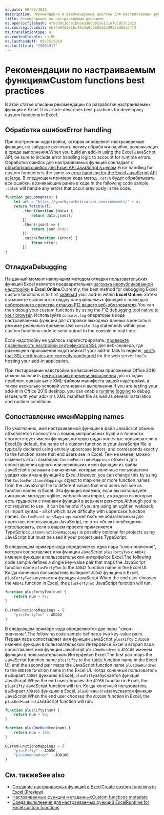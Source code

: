 ```yaml
---
ms.date: 09/20/2018
description: Рекомендации и рекомендуемые шаблоны для настраиваемых функций Excel.
title: Рекомендации по настраиваемым функциям
ms.openlocfilehash: 4fe0ddc36ce1b08ea360bb556121e76cd57c3823
ms.sourcegitcommit: eb74e94d3e1bc1930a9c6582a0a99355d0da34f2
ms.translationtype: HT
ms.contentlocale: ru-RU
ms.lasthandoff: 09/25/2018
ms.locfileid: "25004912"
---
```

# <a name="custom-functions-best-practices"></a><span data-ttu-id="696db-103">Рекомендации по настраиваемым функциям</span><span class="sxs-lookup"><span data-stu-id="696db-103">Custom functions best practices</span></span>

<span data-ttu-id="696db-104">В этой статье описаны рекомендации по разработке настраиваемых функций в Excel.</span><span class="sxs-lookup"><span data-stu-id="696db-104">This article describes best practices for developing custom functions in Excel.</span></span>

## <a name="error-handling"></a><span data-ttu-id="696db-105">Обработка ошибок</span><span class="sxs-lookup"><span data-stu-id="696db-105">Error handling</span></span>

<span data-ttu-id="696db-106">При построении надстройки, которая определяет настраиваемые функции, не забудьте включить логику обработки ошибок, возникающих в среде выполнения.</span><span class="sxs-lookup"><span data-stu-id="696db-106">When you build an add-in using the Excel JavaScript API, be sure to include error handling logic to account for runtime errors.</span></span> <span data-ttu-id="696db-107">Обработка ошибок для настраиваемых функций совпадает с [обработкой ошибок для Excel API JavaScript в целом](excel-add-ins-error-handling.md).</span><span class="sxs-lookup"><span data-stu-id="696db-107">Error handling for custom functions is the same as [error handling for the Excel JavaScript API at large](excel-add-ins-error-handling.md).</span></span> <span data-ttu-id="696db-108">В следующем примере кода метод `.catch` будет обрабатывать все ошибки, возникающие ранее в коде.</span><span class="sxs-lookup"><span data-stu-id="696db-108">In the following code sample, `.catch` will handle any errors that occur previously in the code.</span></span>

```js
function getComment(x) {
    let url = "https://yourhypotheticalapi.com/comments/" + x; 
    return fetch(url)
        .then(function (data) {
            return data.json();
        })
        .then((json) => {
            return json.body;
        })
        .catch(function (error) {
            throw error;
        })
}
```

## <a name="debugging"></a><span data-ttu-id="696db-109">Отладка</span><span class="sxs-lookup"><span data-stu-id="696db-109">Debugging</span></span>
<span data-ttu-id="696db-110">На данный момент наилучшим методом отладки пользовательских функций Excel является предварительная [загрузка неопубликованной надстройки](../testing/sideload-office-add-ins-for-testing.md) в **Excel Online**.</span><span class="sxs-lookup"><span data-stu-id="696db-110">Currently, the best method for debugging Excel custom functions is to first [sideload](../testing/sideload-office-add-ins-for-testing.md) your add-in within **Excel Online**.</span></span> <span data-ttu-id="696db-111">Затем вы можете выполнить отладку настраиваемых функций с помощью [собственного средства отладки F12 вашего веб-обозревателя](../testing/debug-add-ins-in-office-online.md).</span><span class="sxs-lookup"><span data-stu-id="696db-111">You can then debug your custom functions by using the [F12 debugging tool native to your browser](../testing/debug-add-ins-in-office-online.md).</span></span> <span data-ttu-id="696db-112">Используйте `console.log` операторы в коде настраиваемых функций для отправки выходных данных в консоль в режиме реального времени.</span><span class="sxs-lookup"><span data-stu-id="696db-112">Use `console.log` statements within your custom functions code to send output to the console in real time.</span></span>

<span data-ttu-id="696db-113">Если надстройку не удалось зарегистрировать, [проверьте правильность настройки сертификатов SSL](https://github.com/OfficeDev/generator-office/blob/master/src/docs/ssl.md) для веб-сервера, где размещено приложение надстройки.</span><span class="sxs-lookup"><span data-stu-id="696db-113">If your add-in fails to register, [verify that SSL certificates are correctly configured](https://github.com/OfficeDev/generator-office/blob/master/src/docs/ssl.md) for the web server that's hosting your add-in application.</span></span>

<span data-ttu-id="696db-114">При тестировании надстройки в классическом приложении Office 2016 можно включить [регистрацию времени выполнения](../testing/troubleshoot-manifest.md#use-runtime-logging-to-debug-your-add-in) для отладки проблем, связанных с XML-файлом манифеста вашей надстройки, а также несколько условий установки и выполнения.</span><span class="sxs-lookup"><span data-stu-id="696db-114">If you are testing your add-in in Office 2016 desktop, you can enable [runtime logging](../testing/troubleshoot-manifest.md#use-runtime-logging-to-debug-your-add-in) to debug issues with your add-in's XML manifest file as well as several installation and runtime conditions.</span></span> 


## <a name="mapping-names"></a><span data-ttu-id="696db-115">Сопоставление имен</span><span class="sxs-lookup"><span data-stu-id="696db-115">Mapping names</span></span>

<span data-ttu-id="696db-116">По умолчанию, имя настраиваемой функции в файл JavaScript обычно объявляется полностью с помощьюпрописных букв и в точности соответствует имени функции, которую видят конечные пользователи в Excel.</span><span class="sxs-lookup"><span data-stu-id="696db-116">By default, the name of a custom function in your JavaScript file is typically declared using entirely uppercase letters, and corresponds exactly to the function name that end users see in Excel.</span></span> <span data-ttu-id="696db-117">Тем не менее, можно изменить это с помощью `CustomFunctionsMappings` объекта для сопоставления одного или нескольких имен функции из файла JavaScript с разными значениями, которые  конечные пользователи увидят как имена функций в Excel.</span><span class="sxs-lookup"><span data-stu-id="696db-117">However, you can change this by using the `CustomFunctionsMappings` object to map one or more function names from the JavaScript file to different values that end users will see as function names in Excel.</span></span> <span data-ttu-id="696db-118">Эта функция полезна, если вы используете синтаксис методов uglifier, webpack или import, у каждого из которых есть трудности с именами функций в верхнем регистре.</span><span class="sxs-lookup"><span data-stu-id="696db-118">Although you're not required to use , it can be helpful if you are using an uglifier, webpack, or import syntax - all of which have difficulty with uppercase function names.</span></span> <span data-ttu-id="696db-119">`CustomFunctionsMappings` может быть не обязательным для проектов, использующих JavaScript, но этот объект необходимо использовать, если в вашем проекте применяется TypeScript.</span><span class="sxs-lookup"><span data-stu-id="696db-119">`CustomFunctionsMappings` is possibly optional for projects using JavaScript but must be used if your project uses TypeScript.</span></span>  
  
<span data-ttu-id="696db-120">В следующем примере кода определяется одна пара "ключ-значение", которая сопоставляет имя функции JavaScript `plusFortyTwo` с `ADD42` именем функции в пользовательском интерфейсе Excel.</span><span class="sxs-lookup"><span data-stu-id="696db-120">The following code sample defines a single key-value pair that maps the JavaScript function name `plusFortyTwo` to the `ADD42` function name in the Excel UI.</span></span> <span data-ttu-id="696db-121">Когда конечный пользователь выбирает `ADD42` функцию в Excel, `plusFortyTwo`запускается функция JavaScript.</span><span class="sxs-lookup"><span data-stu-id="696db-121">When the end user chooses the `ADD42` function in Excel, the `plusFortyTwo` JavaScript function will run.</span></span>

```js
function plusFortyTwo(num) {
    return num + 42;  
}  
  
CustomFunctionsMappings = {
    "plusFortyTwo" : ADD42
}
```

<span data-ttu-id="696db-122">В следующем примере кода определяются две пары "ключ-значение".</span><span class="sxs-lookup"><span data-stu-id="696db-122">The following code sample defines a two key-value pairs.</span></span> <span data-ttu-id="696db-123">Первая пара сопоставляет имя функции JavaScript `plusFifty` с `ADD50` именем функции в пользовательском Интерфейсе Excel и вторая пара сопоставляет имя функции JavaScript `plusOneHundred` с `ADD100` именем функции в пользовательском Интерфейсе Excel.</span><span class="sxs-lookup"><span data-stu-id="696db-123">The first pair maps the JavaScript function name `plusFifty` to the `ADD50` function name in the Excel UI, and the second pair maps the JavaScript function name `plusOneHundred` to the `ADD100` function name in the Excel UI.</span></span> <span data-ttu-id="696db-124">Когда конечный пользователь выбирает `ADD50` функцию в Excel, `plusFifty`запускается функция JavaScript.</span><span class="sxs-lookup"><span data-stu-id="696db-124">When the end user chooses the `ADD50` function in Excel, the `plusFifty` JavaScript function will run.</span></span> <span data-ttu-id="696db-125">Когда конечный пользователь выбирает `ADD100` функцию в Excel, `plusOneHundred`запускается функция JavaScript.</span><span class="sxs-lookup"><span data-stu-id="696db-125">When the end user chooses the `ADD100` function in Excel, the `plusOneHundred` JavaScript function will run.</span></span>

```js
function plusFifty(num) {
    return num + 50;  
} 

function plusOneHundred(num) {
    return num + 100;  
}  
  
CustomFunctionsMappings = {
    "plusFifty" : ADD50,  
    "plusOneHundred" : ADD100
}
 ```

 ## <a name="see-also"></a><span data-ttu-id="696db-126">См. также</span><span class="sxs-lookup"><span data-stu-id="696db-126">See also</span></span>

- [<span data-ttu-id="696db-127">Создание настраиваемых функций в Excel</span><span class="sxs-lookup"><span data-stu-id="696db-127">Create custom functions in Excel (Preview)</span></span>](custom-functions-overview.md)
- [<span data-ttu-id="696db-128">Настраиваемые функции метаданных</span><span class="sxs-lookup"><span data-stu-id="696db-128">Custom functions metadata</span></span>](custom-functions-json.md)
- [<span data-ttu-id="696db-129">Среда выполнения для настраиваемых функций Excel</span><span class="sxs-lookup"><span data-stu-id="696db-129">Runtime for Excel custom functions</span></span>](custom-functions-runtime.md)
